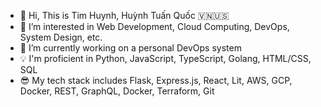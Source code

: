 - 👋 Hi, This is Tim Huynh, Huỳnh Tuấn Quốc 🇻🇳🇺🇸
- 👀 I’m interested in Web Development, Cloud Computing, DevOps, System Design, etc.
- 🌱 I’m currently working on a personal DevOps system
- 💡 I'm proficient in Python, JavaScript, TypeScript, Golang, HTML/CSS, SQL
- 😎 My tech stack includes Flask, Express.js, React, Lit, AWS, GCP, Docker, REST, GraphQL, Docker, Terraform, Git

<!---
TimHuynh0905/TimHuynh0905 is a ✨ special ✨ repository because its `README.md` (this file) appears on your GitHub profile.
You can click the Preview link to take a look at your changes.
--->
